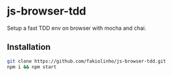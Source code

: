 # js-browser-tdd

Setup a fast TDD env on browser with mocha and chai.

## Installation

```bash
git clone https://github.com/fakiolinho/js-browser-tdd.git
npm i && npm start
```